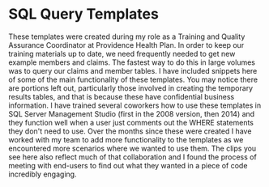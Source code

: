 # SQL Query Templates
These templates were created during my role as a Training and Quality Assurance Coordinator at Providence Health Plan. In order to keep our training materials up to date, we need frequently needed to get new example members and claims. The fastest way to do this in large volumes was to query our claims and member tables. I have included snippets here of some of the main functionality of these templates. You may notice there are portions left out, particularly those involved in creating the temporary results tables, and that is because these have confidential business information. I have trained several coworkers how to use these templates in SQL Server Management Studio (first in the 2008 version, then 2014) and they function well when a user just comments out the WHERE statements they don't need to use. Over the months since these were created I have worked with my team to add more functionality to the templates as we encountered more scenarios where we wanted to use them. The clips you see here also reflect much of that collaboration and I found the process of meeting with end-users to find out what they wanted in a piece of code incredibly engaging.
